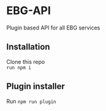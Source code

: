 # EBG-API
 Plugin based API for all EBG services

## Installation
Clone this repo  
`run npm i`  

## Plugin installer
Run `npm run plugin`
